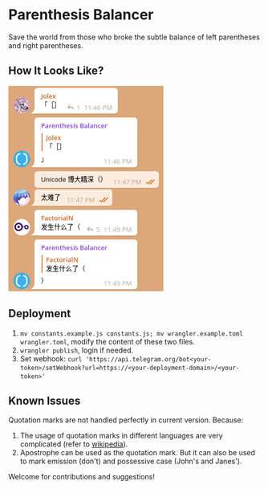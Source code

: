 # Parenthesis Balancer

Save the world from those who broke the subtle balance of left parentheses and right parentheses.

## How It Looks Like?

![Usage example](assets/example.png)

## Deployment

1. `mv constants.example.js constants.js; mv wrangler.example.toml wrangler.toml`, modify the content of these two files. 
2. `wrangler publish`, login if needed. 
3. Set webhook: `curl 'https://api.telegram.org/bot<your-token>/setWebhook?url=https://<your-deployment-domain>/<your-token>'`

## Known Issues

Quotation marks are not handled perfectly in current version. Because:

1. The usage of quotation marks in different languages are very complicated (refer to [wikipedia](https://en.wikipedia.org/wiki/Quotation_mark)). 
2. Apostrophe can be used as the quotation mark. But it can also be used to mark emission (don't) and possessive case (John's and Janes'). 

Welcome for contributions and suggestions!
